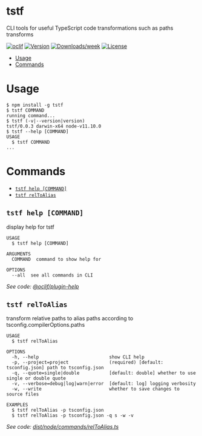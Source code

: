 tstf
====

CLI tools for useful TypeScript code transformations such as paths transforms

[![oclif](https://img.shields.io/badge/cli-oclif-brightgreen.svg)](https://oclif.io)
[![Version](https://img.shields.io/npm/v/tstf.svg)](https://npmjs.org/package/tstf)
[![Downloads/week](https://img.shields.io/npm/dw/tstf.svg)](https://npmjs.org/package/tstf)
[![License](https://img.shields.io/npm/l/tstf.svg)](https://github.com/joonhocho/tstf/blob/master/package.json)

<!-- toc -->
* [Usage](#usage)
* [Commands](#commands)
<!-- tocstop -->
# Usage
<!-- usage -->
```sh-session
$ npm install -g tstf
$ tstf COMMAND
running command...
$ tstf (-v|--version|version)
tstf/0.0.3 darwin-x64 node-v11.10.0
$ tstf --help [COMMAND]
USAGE
  $ tstf COMMAND
...
```
<!-- usagestop -->
# Commands
<!-- commands -->
* [`tstf help [COMMAND]`](#tstf-help-command)
* [`tstf relToAlias`](#tstf-reltoalias)

## `tstf help [COMMAND]`

display help for tstf

```
USAGE
  $ tstf help [COMMAND]

ARGUMENTS
  COMMAND  command to show help for

OPTIONS
  --all  see all commands in CLI
```

_See code: [@oclif/plugin-help](https://github.com/oclif/plugin-help/blob/v2.2.0/src/commands/help.ts)_

## `tstf relToAlias`

transform relative paths to alias paths according to tsconfig.compilerOptions.paths

```
USAGE
  $ tstf relToAlias

OPTIONS
  -h, --help                          show CLI help
  -p, --project=project               (required) [default: tsconfig.json] path to tsconfig.json
  -q, --quote=single|double           [default: double] whether to use single or double quote
  -v, --verbose=debug|log|warn|error  [default: log] logging verbosity
  -w, --write                         whether to save changes to source files

EXAMPLES
  $ tstf relToAlias -p tsconfig.json
  $ tstf relToAlias -p tsconfig.json -q s -w -v
```

_See code: [dist/node/commands/relToAlias.ts](https://github.com/joonhocho/tstf/blob/v0.0.3/dist/node/commands/relToAlias.ts)_
<!-- commandsstop -->
